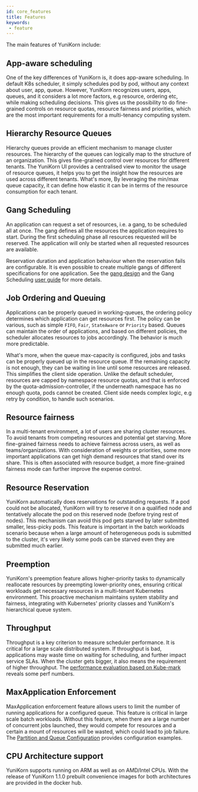 ```yaml
---
id: core_features
title: Features
keywords:
 - feature
---
```


<!--
Licensed to the Apache Software Foundation (ASF) under one
or more contributor license agreements.  See the NOTICE file
distributed with this work for additional information
regarding copyright ownership.  The ASF licenses this file
to you under the Apache License, Version 2.0 (the
"License"); you may not use this file except in compliance
with the License.  You may obtain a copy of the License at

  http://www.apache.org/licenses/LICENSE-2.0

Unless required by applicable law or agreed to in writing,
software distributed under the License is distributed on an
"AS IS" BASIS, WITHOUT WARRANTIES OR CONDITIONS OF ANY
KIND, either express or implied.  See the License for the
specific language governing permissions and limitations
under the License.
-->

The main features of YuniKorn include:

## App-aware scheduling
One of the key differences of YuniKorn is, it does app-aware scheduling. In default K8s scheduler, it simply schedules
pod by pod, without any context about user, app, queue. However, YuniKorn recognizes users, apps, queues, and it considers
a lot more factors, e.g resource, ordering etc, while making scheduling decisions. This gives us the possibility to do
fine-grained controls on resource quotas, resource fairness and priorities, which are the most important requirements
for a multi-tenancy computing system.

## Hierarchy Resource Queues
Hierarchy queues provide an efficient mechanism to manage cluster resources. The hierarchy of the queues can logically
map to the structure of an organization. This gives fine-grained control over resources for different tenants. The YuniKorn
UI provides a centralised view to monitor the usage of resource queues, it helps you to get the insight how the resources are
used across different tenants. What's more, By leveraging the min/max queue capacity, it can define how elastic it can be
in terms of the resource consumption for each tenant.

## Gang Scheduling
An application can request a set of resources, i.e. a gang, to be scheduled all at once.
The gang defines all the resources the application requires to start.
During the first scheduling phase all resources requested will be reserved.
The application will only be started when all requested resources are available.

Reservation duration and application behaviour when the reservation fails are configurable.
It is even possible to create multiple gangs of different specifications for one application. 
See the [gang design](design/gang_scheduling.md) and the Gang Scheduling [user guide](user_guide/gang_scheduling.md) for more details.

## Job Ordering and Queuing
Applications can be properly queued in working-queues, the ordering policy determines which application can get resources first.
The policy can be various, such as simple `FIFO`, `Fair`, `StateAware` or `Priority` based. Queues can maintain the order of applications,
and based on different policies, the scheduler allocates resources to jobs accordingly. The behavior is much more predictable.

What's more, when the queue max-capacity is configured, jobs and tasks can be properly queued up in the resource queue.
If the remaining capacity is not enough, they can be waiting in line until some resources are released. This simplifies
the client side operation. Unlike the default scheduler, resources are capped by namespace resource quotas,
and that is enforced by the quota-admission-controller, if the underneath namespace has no enough quota, pods cannot be
created. Client side needs complex logic, e.g retry by condition, to handle such scenarios.

## Resource fairness
In a multi-tenant environment, a lot of users are sharing cluster resources. To avoid tenants from competing resources
and potential get starving. More fine-grained fairness needs to achieve fairness across users, as well as teams/organizations.
With consideration of weights or priorities, some more important applications can get high demand resources that stand over its share.
This is often associated with resource budget, a more fine-grained fairness mode can further improve the expense control.

## Resource Reservation
YuniKorn automatically does reservations for outstanding requests. If a pod could not be allocated, YuniKorn will try to
reserve it on a qualified node and tentatively allocate the pod on this reserved node (before trying rest of nodes).
This mechanism can avoid this pod gets starved by later submitted smaller, less-picky pods.
This feature is important in the batch workloads scenario because when a large amount of heterogeneous pods is submitted
to the cluster, it's very likely some pods can be starved even they are submitted much earlier. 

## Preemption
YuniKorn's preemption feature allows higher-priority tasks to dynamically reallocate resources by preempting lower-priority ones, ensuring critical workloads get necessary resources in a multi-tenant Kubernetes environment. This proactive mechanism maintains system stability and fairness, integrating with Kubernetes' priority classes and YuniKorn's hierarchical queue system.

## Throughput
Throughput is a key criterion to measure scheduler performance. It is critical for a large scale distributed system.
If throughput is bad, applications may waste time on waiting for scheduling, and further impact service SLAs.
When the cluster gets bigger, it also means the requirement of higher throughput. The [performance evaluation based on Kube-mark](performance/evaluate_perf_function_with_kubemark.md)
reveals some perf numbers.

## MaxApplication Enforcement
MaxApplication enforcement feature allows users to limit the number of running applications for a configured queue.
This feature is critical in large scale batch workloads.
Without this feature, when there are a large number of concurrent jobs launched, they would compete for resources and a certain a mount of resources will be wasted, which could lead to job failure.
The [Partition and Queue Configuration](user_guide/queue_config.md) provides configuration examples.

## CPU Architecture support
YuniKorn supports running on ARM as well as on AMD/Intel CPUs.
With the release of YuniKorn 1.1.0 prebuilt convenience images for both architectures are provided in the docker hub.
